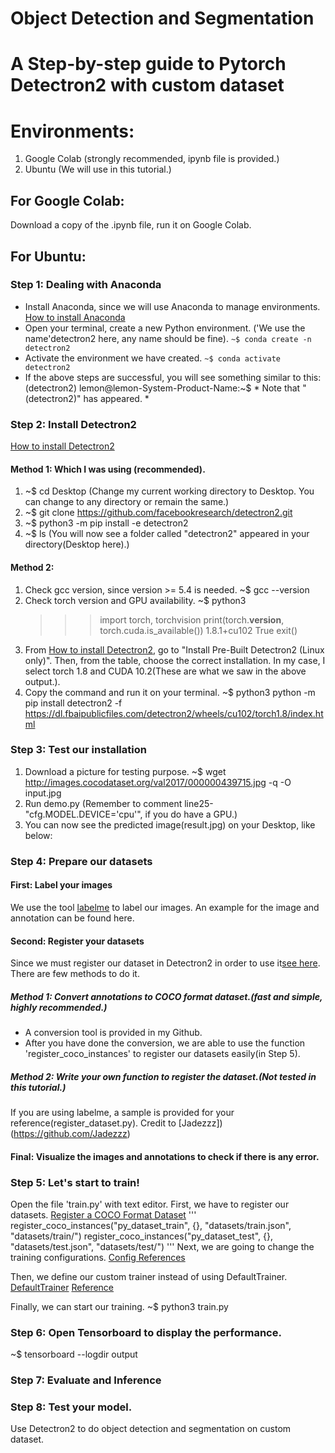 # Object Detection and Segmentation
# A Step-by-step guide to Pytorch Detectron2 with custom dataset
# Environments:
1. Google Colab (strongly recommended, ipynb file is provided.)
2. Ubuntu (We will use in this tutorial.)

## For Google Colab:
Download a copy of the .ipynb file, run it on Google Colab.

## For Ubuntu:
### Step 1: Dealing with Anaconda
* Install Anaconda, since we will use Anaconda to manage environments.
[How to install Anaconda](https://docs.anaconda.com/anaconda/install/linux/)
* Open your terminal, create a new Python environment. ('We use the name'detectron2 here, any name should be fine).
`~$ conda create -n detectron2`
* Activate the environment we have created.
`~$ conda activate detectron2`
* If the above steps are successful, you will see something similar to this:
(detectron2) lemon@lemon-System-Product-Name:~$  * Note that "(detectron2)" has appeared. *

### Step 2: Install Detectron2
[How to install Detectron2](https://detectron2.readthedocs.io/en/latest/tutorials/install.html)
#### Method 1: Which I was using (recommended).
1. ~$ cd Desktop (Change my current working directory to Desktop. You can change to any directory or remain the same.)
2. ~$ git clone https://github.com/facebookresearch/detectron2.git
3. ~$ python3 -m pip install -e detectron2
4. ~$ ls (You will now see a folder called "detectron2" appeared in your directory(Desktop here).)
#### Method 2:
1. Check gcc version, since version >= 5.4 is needed.
   ~$ gcc --version
2. Check torch version and GPU availability.
   ~$ python3
   >>> import torch, torchvision
   >>> print(torch.__version__, torch.cuda.is_available())
   1.8.1+cu102 True
   >>> exit()
3. From [How to install Detectron2](https://detectron2.readthedocs.io/en/latest/tutorials/install.html), go to     "Install Pre-Built Detectron2 (Linux only)". Then, from the table, choose the correct installation. In my case, I select torch 1.8 and CUDA 10.2(These are what we saw in the above output.).
4. Copy the command and run it on your terminal.
   ~$ python3 python -m pip install detectron2 -f https://dl.fbaipublicfiles.com/detectron2/wheels/cu102/torch1.8/index.html

### Step 3: Test our installation
1. Download a picture for testing purpose.
   ~$ wget http://images.cocodataset.org/val2017/000000439715.jpg -q -O input.jpg
2. Run demo.py 
   (Remember to comment line25-"cfg.MODEL.DEVICE='cpu'", if you do have a GPU.)
3. You can now see the predicted image(result.jpg) on your Desktop, like below:

### Step 4: Prepare our datasets
#### First: Label your images
We use the tool [labelme](https://github.com/wkentaro/labelme) to label our images.
An example for the image and annotation can be found here.
#### Second: Register your datasets
Since we must register our dataset in Detectron2 in order to use it[see here](https://detectron2.readthedocs.io/en/latest/tutorials/datasets.html).
There are few methods to do it.
##### Method 1: Convert annotations to COCO format dataset.(fast and simple, highly recommended.)
- A conversion tool is provided in my Github.
- After you have done the conversion, we are able to use the function 'register_coco_instances' to register our datasets easily(in Step 5).
##### Method 2: Write your own function to register the dataset.(Not tested in this tutorial.)
If you are using labelme, a sample is provided for your reference(register_dataset.py).
Credit to [Jadezzz])(https://github.com/Jadezzz)
#### Final: Visualize the images and annotations to check if there is any error.

### Step 5: Let's start to train!
Open the file 'train.py' with text editor.
First, we have to register our datasets.
[Register a COCO Format Dataset](https://detectron2.readthedocs.io/en/latest/tutorials/datasets.html)
'''
register_coco_instances("py_dataset_train", {}, "datasets/train.json", "datasets/train/")
register_coco_instances("py_dataset_test", {}, "datasets/test.json", "datasets/test/")
'''
Next, we are going to change the training configurations. 
[Config References](https://detectron2.readthedocs.io/en/latest/modules/config.html#config-references)

Then, we define our custom trainer instead of using DefaultTrainer. [DefaultTrainer](https://detectron2.readthedocs.io/en/latest/modules/engine.html)
[Reference](https://github.com/facebookresearch/detectron2/blob/master/projects/DeepLab/train_net.py)

Finally, we can start our training.
~$ python3 train.py



### Step 6: Open Tensorboard to display the performance.
~$ tensorboard --logdir output
 

### Step 7: Evaluate and Inference

### Step 8: Test your model.

Use Detectron2 to do object detection and segmentation on custom dataset.
